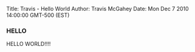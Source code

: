 Title: Travis - Hello World
Author: Travis McGahey
Date: Mon Dec 7 2010 14:00:00 GMT-500 (EST)

### HELLO

HELLO WORLD!!!!